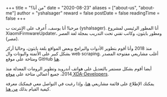 +++
title = "من أنا؟"
date = "2020-08-23"
aliases = ["about-us", "about-me"]
author = "yshalsager"
reward = false
postDate = false
readingTime = false
+++

مرحبا! أنا يوسف، أُعرف على الإنترنت ب (yshalsager). أنا المطور الرئيسي لمشروع XiaomiFirmwareUpdater، ومطور بايثون، وكاتب تقني تحت التدريب بمجلة لغة العصر (مصر).

منذ 2018 وأنا أقوم بتطوير الأدوات والبرامج وبعض المواقع بلغة بايثون، وحاليا أركز بشكل كبير على الأتمتة والبوتات وال web scraping. أغلب مشاريعي مفتوحة المصدر ومتاحة على موقع GitHub [هنا](/ar/projects).


أيضا أقوم بشكل مستمر بالتعديل على هواتف أندرويد وتطوير الرومات المعدلة منذ 2014، جميع أعمالي متاحة على [موقع XDA-Developers](https://forum.xda-developers.com/member.php?u=6084385).

يمكنك الإطلاع على قائمة مشاريعي [هنا](/ar/projects)، وإذا رغبت في التواصل معي فيمكنك معرفة كيفية القيام بذلك [من هنا](/ar/contact).
